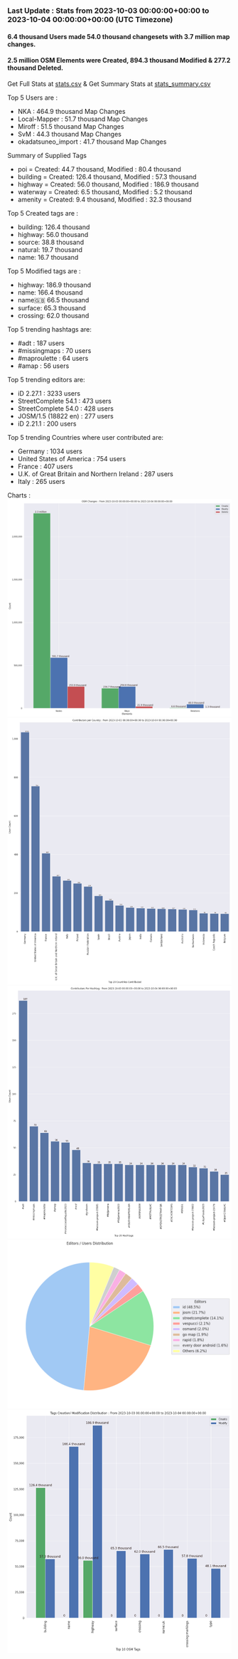 ### Last Update : Stats from 2023-10-03 00:00:00+00:00 to 2023-10-04 00:00:00+00:00 (UTC Timezone)

#### 6.4 thousand Users made 54.0 thousand changesets with 3.7 million map changes.
#### 2.5 million OSM Elements were Created, 894.3 thousand Modified & 277.2 thousand Deleted.
Get Full Stats at [stats.csv](/stats/Global/Daily/stats.csv)
 & Get Summary Stats at [stats_summary.csv](/stats/Global/Daily/stats_summary.csv)

Top 5 Users are : 
- NKA : 464.9 thousand Map Changes
- Local-Mapper : 51.7 thousand Map Changes
- Miroff : 51.5 thousand Map Changes
- SvM : 44.3 thousand Map Changes
- okadatsuneo_import : 41.7 thousand Map Changes

Summary of Supplied Tags
- poi = Created: 44.7 thousand, Modified : 80.4 thousand
- building = Created: 126.4 thousand, Modified : 57.3 thousand
- highway = Created: 56.0 thousand, Modified : 186.9 thousand
- waterway = Created: 6.5 thousand, Modified : 5.2 thousand
- amenity = Created: 9.4 thousand, Modified : 32.3 thousand


Top 5 Created tags are :
- building: 126.4 thousand
- highway: 56.0 thousand
- source: 38.8 thousand
- natural: 19.7 thousand
- name: 16.7 thousand


Top 5 Modified tags are :
- highway: 186.9 thousand
- name: 166.4 thousand
- name:uk: 66.5 thousand
- surface: 65.3 thousand
- crossing: 62.0 thousand


Top 5 trending hashtags are:
- #adt : 187 users
- #missingmaps : 70 users
- #maproulette : 64 users
- #amap : 56 users


Top 5 trending editors are:
- iD 2.27.1 : 3233 users
- StreetComplete 54.1 : 473 users
- StreetComplete 54.0 : 428 users
- JOSM/1.5 (18822 en) : 277 users
- iD 2.21.1 : 200 users


Top 5 trending Countries where user contributed are:
- Germany : 1034 users
- United States of America : 754 users
- France : 407 users
- U.K. of Great Britain and Northern Ireland : 287 users
- Italy : 265 users


 Charts : 
![Alt text](./stats_osm_changes.png) 
![Alt text](./stats_users_per_country.png) 
![Alt text](./stats_users_per_hashtag.png) 
![Alt text](./stats_editors_pie_chart.png) 
![Alt text](./stats_tags.png) 
